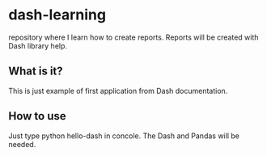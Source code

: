 # dash-learning
repository where I learn how to create reports.
Reports will be created with Dash library help.

## What is it?
This is just example of first application from Dash documentation.
## How to use
Just type python hello-dash in concole. The Dash and Pandas will be needed.

